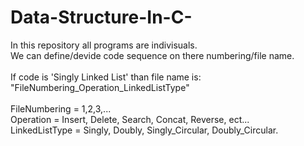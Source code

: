 # Data-Structure-In-C-
In this repository all programs are indivisuals.
<br>
We can define/devide code sequence on there numbering/file name.
<br><br>
If code is 'Singly Linked List' than file name is:<br> 
"FileNumbering_Operation_LinkedListType"
<br><br>
FileNumbering = 1,2,3,...
<br>
Operation = Insert, Delete, Search, Concat, Reverse, ect...
<br>
LinkedListType = Singly, Doubly, Singly_Circular, Doubly_Circular.
